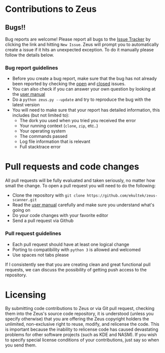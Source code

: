 # Contributions to Zeus

## Bugs!!

Bug reports are welcome! Please report all bugs to the [Issue Tracker](https://github.com/Ekultek/Zeus-Scanner/issues) by clicking the link and hitting `New Issue`. Zeus will prompt you to automatically create a issue if it hits an unexpected exception. To do it manually please follow the details below.

### Bug report guidelines

 - Before you create a bug report, make sure that the bug has not already been reported by checking the [open](https://github.com/Ekultek/Zeus-Scanner/issues?q=is%3Aopen+is%3Aissue) and [closed](https://github.com/Ekultek/Zeus-Scanner/issues?q=is%3Aissue+is%3Aclosed) issues.
 - You can also check if you can answer your own question by looking at the [user manual](https://github.com/Ekultek/Zeus-Scanner/wiki/User-Guide)
 - Do a `python zeus.py --update` and try to reproduce the bug with the latest version
 - You will need to make sure that your report has detailed information, this includes (but not limited to):
   - The dork you used when you tried you received the error
   - Your running context (`clone`, `zip`, etc..)
   - Your operating system
   - The commands passed
   - Log file information that is relevant
   - Full stacktrace error

# Pull requests and code changes

All pull requests will be fully evaluated and taken seriously, no matter how small the change. To open a pull request you will need to do the following:
  - Clone the repository with `git clone https://github.com/ekultek/zeus-scanner.git`
  - Read the [user manual](https://github.com/Ekultek/Zeus-Scanner/wiki/User-Guide) carefully and make sure you understand what's going on
  - Do your code changes with your favorite editor
  - Send a pull request via Github

### Pull request guidelines

 - Each pull request should have at least one logical change
 - Porting to compatibility with `python 3` is allowed and welcomed
 - Use spaces not tabs please

If I consistently see that you are creating clean and great functional pull requests, we can discuss the possibility of getting push access to the repository.

# Licensing

By submitting code contributions to Zeus or via Git pull request, checking them into the Zeus's source code repository, it is understood (unless you specify otherwise) that you are offering the Zeus copyright holders the unlimited, non-exclusive right to reuse, modify, and relicense the code. This is important because the inability to relicense code has caused devastating problems for other software projects (such as KDE and NASM). If you wish to specify special license conditions of your contributions, just say so when you send them.